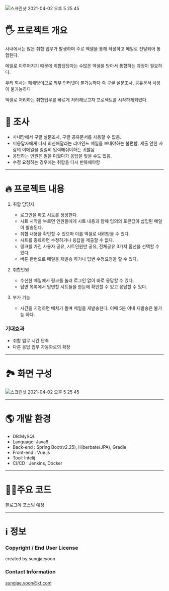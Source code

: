 ![스크린샷 2021-04-02 오후 5 25 45](https://user-images.githubusercontent.com/61338764/113397745-847dfb80-93d8-11eb-833e-0a7c4d15abf3.png)
# 🖐️ 프로젝트 개요

사내에서는 많은 취합 업무가 발생하며 주로 엑셀을 통해 작성하고 메일로 전달되어 통합된다.

메일로 이루어지기 때문에 취합담당자는 수많은 엑셀을 받아서 통합하는 과정이 필요하다.

우리 회사는 폐쇄망이므로 외부 인터넷이 불가능하다 즉 구글 설문조사, 공유문서 사용이 불가능하다

엑셀로 처리하는 취합업무를 빠르게 처리해보고자 프로젝트를 시작하게되었다.

# 🔎 조사

- 사내망에서 구글 설문조사, 구글 공유문서를 사용할 수 없음.
- 미응답자에게 다시 회신해달라는 리마인드 메일을 보내야하는 불편함, 제출 안한 사람의 이메일을 일일히 입력해줘야하는 귀찮음
- 응답하는 인원은 일을 미뤘다가 응답을 잊을 수도 있음.
- 수정 요청하는 경우에는 취합을 다시 반복해야함

---

# 🔥 프로젝트 내용

1. 취합 담당자
    - 로그인을 하고 시트를 생성한다.
    - 시트 시작을 누르면 인원들에게 시트 내용과 함께 임의의 토큰값이 삽입된 메일이 발송된다.
    - 취합 내용을 확인할 수 있으며 이를 엑셀로 내려받을 수 있다.
    - 시트를 종료하면 수정하거나 응답을 제출할 수 없다.
    - 링크를 가진 사용자 공유, 시트인원만 공유, 전체공유 3가지 옵션을 선택할 수 있다.
    - 버튼 한번으로 메일을 재발송 하거나 답변 수정요청을 할 수 있다.

2. 취합인원
    - 수신한 메일에서 링크를 눌러 로그인 없이 바로 응답할 수 있다.
    - 답변 목록에서 답변할 시트들을 한눈에 확인할 수 있고 응답할 수 있다.

3. 부가 기능
    - 시간을 지정하면 배치가 돌며 메일을 재발송한다. 이때 5분 이내 재발송은 불가능 하다.

### **기대효과**

- 취합 업무 시간 단축
- 다른 응답 업무 자동화로의 확장

---

# 🏞️ 화면 구성

![스크린샷 2021-04-02 오후 5 25 45](https://user-images.githubusercontent.com/61338764/113397748-8647bf00-93d8-11eb-9d79-95f5a79c55bd.png)


---

# 🌎 개발 환경

- DB:MySQL
- Language: Java8
- Back-end : Spring Boot(v2.25), Hiberbate(JPA), Gradle
- Front-end : Vue.js
- Tool: Intelij
- CI/CD : Jenkins, Docker

---

# 👨‍💻주요 코드

블로그에 포스팅 예정

---

# ℹ️ 정보

### **Copyright / End User License**

created by sungjaeyoon

### **Contact Information**

[sungjae.yoon@kt.com](mailto:sungjae.yoon@kt.com)
